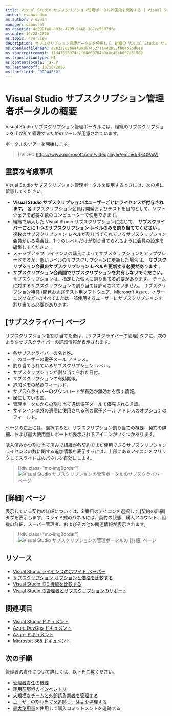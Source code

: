 ```yaml
---
title: Visual Studio サブスクリプション管理ポータルの使用を開始する | Visual Studio Marketplace
author: evanwindom
ms.author: v-evwin
manager: cabuschl
ms.assetid: 4c099fe8-883e-4789-9468-387ce5697dfe
ms.date: 10/28/2020
ms.topic: overview
description: サブスクリプション管理ポータルを使用して、組織の Visual Studio サブスクリプションの管理を開始する方法について説明します。
ms.openlocfilehash: a9e23208bea480167452711442b52fb84b2bd8ee
ms.sourcegitcommit: f1d47655974a2f08e69704a9a0c46cb007e51589
ms.translationtype: HT
ms.contentlocale: ja-JP
ms.lasthandoff: 10/28/2020
ms.locfileid: "92904550"
---
```

# <a name="overview-of-the-visual-studio-subscriptions-administrator-portal"></a>Visual Studio サブスクリプション管理者ポータルの概要

Visual Studio サブスクリプション管理ポータルには、組織のサブスクリプションを 1 か所で管理するためのツールが用意されています。 

ポータルのツアーを開始します。

> [!VIDEO https://www.microsoft.com/videoplayer/embed/RE4t9aW]

## <a name="important-considerations"></a>重要な考慮事項
Visual Studio サブスクリプション管理ポータルを使用するときには、次の点に留意してください。
- **Visual Studio サブスクリプションはユーザーごとにライセンスが付与されます。** 各サブスクリプション会員は開発およびテストを目的として、ソフトウェアを必要な数のコンピューターで使用できます。
- 組織で購入した Visual Studio サブスクリプションに応じて、 **サブスクライバーごとに 1 つのサブスクリプション レベルのみを割り当ててください** 。 複数のサブスクリプション レベルが割り当てられているサブスクリプション会員がいる場合は、1 つのレベルだけが割り当てられるように会員の設定を編集してください。
- ステップアップ ライセンスの購入によってサブスクリプションをアップグレードするか、低いレベルのサブスクリプションに更新した場合は、 **サブスクリプション会員のサブスクリプション レベルを更新する必要があります** 。
- **サブスクリプション会員間でサブスクリプションを共有しないでください。** サブスクリプションは、指定した個人に割り当てる必要があります。  チームに対するサブスクリプションの割り当ては許可されていません。  サブスクリプション特典 (開発およびテスト用ソフトウェア、Microsoft Azure、e ラーニングなど) のすべてまたは一部使用するユーザーにサブスクリプションを割り当てる必要があります。

## <a name="the-subscribers-page"></a>[サブスクライバー] ページ
サブスクリプションを割り当てた後は、[サブスクライバーの管理] タブに、次のようなサブスクライバーの詳細情報が表示されます。
- 各サブスクライバーの名と姓。
- このユーザーの電子メール アドレス。
- 割り当てられているサブスクリプション レベル。
- サブスクリプションが割り当てられた日付。
- サブスクリプションの有効期限。
- 追加メモの参照フィールド。
- サブスクライバーのダウンロードが有効か無効かを示す情報。
- 居住している国。
- 管理ポータルからの割り当て通信電子メールで優先される言語。
- サインイン以外の通信に使用される別の電子メール アドレスのオプションのフィールド。

ページの左上には、選択すると、サブスクリプション割り当ての概要、契約の詳細、および最大使用量レポートが表示されるアイコンがいくつかあります。

購入済みかつ割り当て済みで組織が各契約でまだ使用できるサブスクリプション ライセンスの数に関する追加情報を表示するには、上部にあるアイコンをクリックしてスライド式のパネルを有効にします。
> [!div class="mx-imgBorder"]
> ![Visual Studio サブスクリプションの管理ポータルのサブスクライバー ページ](_img/using-admin-portal/subscribers-page.png "サブスクライバー ページには、種類別のサブスクリプション数が表示されます。")

## <a name="the-details-page"></a>[詳細] ページ
表示している契約の詳細については、2 番目のアイコンを選択して [契約の詳細] タブを表示します。スライド式のパネルには、契約の状態、購入アカウント、組織の詳細、スーパー管理者、およびその他の関連情報が表示されます。
> [!div class="mx-imgBorder"]
> ![Visual Studio サブスクリプションの管理ポータルの [詳細] ページ](_img/using-admin-portal/details-page.png "詳細ページには、お客様の契約に関する情報が表示されます (スーパー管理者の名前など)。")

## <a name="resources"></a>リソース
- [Visual Studio ライセンスのホワイト ペーパー](https://visualstudio.microsoft.com/wp-content/uploads/2019/06/Visual-Studio-Licensing-Whitepaper-May-2019.pdf)
- [サブスクリプション オプションと価格を比較する](https://visualstudio.microsoft.com/vs/pricing)
- [Visual Studio IDE 機能を比較する](https://visualstudio.microsoft.com/vs/compare)
- [Visual Studio の管理者とサブスクリプションのサポート](https://visualstudio.microsoft.com/support/support-overview-vs)

## <a name="see-also"></a>関連項目
- [Visual Studio ドキュメント](/visualstudio/)
- [Azure DevOps ドキュメント](/azure/devops/)
- [Azure ドキュメント](/azure/)
- [Microsoft 365 ドキュメント](/microsoft-365/)

## <a name="next-steps"></a>次の手順
管理者の責任について詳しくは、以下をご覧ください。
- [管理者責任の概要](admin-responsibilities.md)
- [運用前環境のインベントリ](admin-inventory.md)
- [大規模なチームと外部請負業者を管理する](manage-teams.md)
- [ユーザーの割り当てを追跡し、注文を処理する](assignments-orders.md)
- [最大使用量](maximum-usage.md)を使用して購入コミットメントを追跡する
